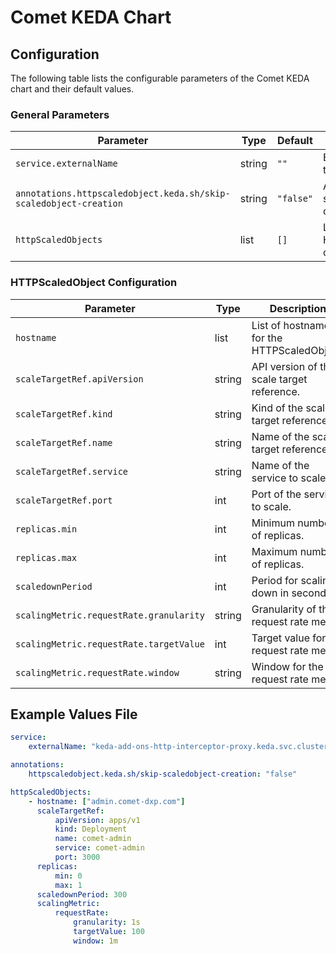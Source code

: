 # Comet KEDA Chart

## Configuration

The following table lists the configurable parameters of the Comet KEDA chart and their default values.

### General Parameters

| Parameter                                                         | Type   | Default   | Description                                |
| ----------------------------------------------------------------- | ------ | --------- | ------------------------------------------ |
| `service.externalName`                                            | string | `""`      | External name of the service.              |
| `annotations.httpscaledobject.keda.sh/skip-scaledobject-creation` | string | `"false"` | Annotation to skip scaled object creation. |
| `httpScaledObjects`                                               | list   | `[]`      | List of HTTPScaledObject configurations.   |

### HTTPScaledObject Configuration

| Parameter                               | Type   | Description                                 |
| --------------------------------------- | ------ | ------------------------------------------- |
| `hostname`                              | list   | List of hostnames for the HTTPScaledObject. |
| `scaleTargetRef.apiVersion`             | string | API version of the scale target reference.  |
| `scaleTargetRef.kind`                   | string | Kind of the scale target reference.         |
| `scaleTargetRef.name`                   | string | Name of the scale target reference.         |
| `scaleTargetRef.service`                | string | Name of the service to scale.               |
| `scaleTargetRef.port`                   | int    | Port of the service to scale.               |
| `replicas.min`                          | int    | Minimum number of replicas.                 |
| `replicas.max`                          | int    | Maximum number of replicas.                 |
| `scaledownPeriod`                       | int    | Period for scaling down in seconds.         |
| `scalingMetric.requestRate.granularity` | string | Granularity of the request rate metric.     |
| `scalingMetric.requestRate.targetValue` | int    | Target value for the request rate metric.   |
| `scalingMetric.requestRate.window`      | string | Window for the request rate metric.         |

## Example Values File

```yaml
service:
    externalName: "keda-add-ons-http-interceptor-proxy.keda.svc.cluster.local"

annotations:
    httpscaledobject.keda.sh/skip-scaledobject-creation: "false"

httpScaledObjects:
    - hostname: ["admin.comet-dxp.com"]
      scaleTargetRef:
          apiVersion: apps/v1
          kind: Deployment
          name: comet-admin
          service: comet-admin
          port: 3000
      replicas:
          min: 0
          max: 1
      scaledownPeriod: 300
      scalingMetric:
          requestRate:
              granularity: 1s
              targetValue: 100
              window: 1m
```
